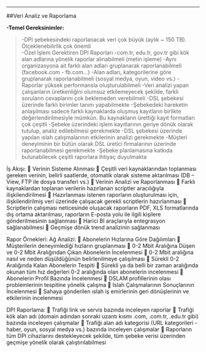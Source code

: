 - - -
##Veri Analiz ve Raporlama 

**-Temel Gereksinimler:**

>  -DPI şebekesindeki raporlanacak veri çok büyük (aylık ~ 150 TB). Ölçeklenebilirlik çok önemli  
>  -Özel İşlem Gerektiren DPI Raporları
>  -com.tr, edu.tr, gov.tr gibi kök alan adlarına yönelik raporlar alınabilmeli (metin işleme)
>  -Aynı organizasyona ait farklı alan adları gruplanarak raporlanabilmeli (facebook.com - fb.com...)
>  -Alan adları, kategorilerine göre gruplanarak raporlanabilmeli (sosyal medya, oyun, video vs.)
>  -Raporlar yüksek performansla oluşturulabilmeli
>  -Veri analizi yapan çalışanların üretkenliğini olumsuz etkilemeyecek şekilde, farklı soruların cevaplarını çok beklemeden verebilmeli
>  -DSL şebekesi üzerinde farklı birimler tanım yapabilmekte
>  -Şebekedeki hareketin anlaşılması sadece farklı kaynaklarda oluşmuş kayıtların birlikte değerlendirilmesiyle mümkün. Bu kaynakların ürettiği kayıt formatları çok çeşitli
>  -Şebeke üzerindeki işlem kayıtlarının geriye dönük olarak tutulup, analiz edilebilmesi gerekmekte
>  -DSL şebekesi üzerinde yapılan ıslah çalışmalarının etkilerinin analizi gerekmekte
>  -Müşteri deneyiminin bir bütün olarak DSL üretici firmalarının üzerinde raporlanabilmesi gerekmekte
>  -Şebeke planlamasına katkıda bulunabilecek çeşitli raporlara ihtiyaç duyulmakta

İş Akışı:
	Verinin Sisteme Alınması
	Çeşitli veri kaynaklarından toplanması gereken verinin, belirli saatlerde, otomatik olarak sisteme aktarılması (DB – View, FTP ile dosya transferi vs.)
	Verinin Analizi ve Raporlanması
	Farklı kaynaklardan toplanan verilerin hazırlanan scriptler aracılığıyla ilişkilendirilmesi
	Hazırlanması istenen raporların oluşturulması için, ilişkilendirilmiş veri üzerinde çalışacak gerekli scriptlerin hazırlanması
	Scriptlerin çalışması neticesinde oluşacak raporların PDF, XLS formatlarında dış ortama aktarılması, raporların E-posta yolu ile ilgili kişilere gönderilmesinin sağlanması
	Harici BI araçlarıyla entegrasyon sağlanabilmesi
	Geçmişe dönük trend analizinin sağlanması


Rapor Örnekleri:
Ağ Analizi:
	Abonelerin Hızlarına Göre Dağılımları
	Müşterilerin deneyimlediği hızların gruplanması
	0-2 Mbit Aralığına Düşen ve 0-2 Mbit Aralığından Çıkan Abonelerin İncelenmesi
	0-2 Mbit aralığına nasıl ve neden düşüldüğünün belirlenilmeye çalışılması
	Sürekli 0-2 Aralığında Kalan Abonelerin Tespiti
	Sürekli ya da belli bir zaman aralığında okunan tüm hız değerleri 0-2 aralığında olan abonelerin incelenmesi
	Abonelerin Profil Bazında İncelenmesi
	DSLAM profillerinin olası problemlerinin tespitine yönelik çalışma
	Islah Çalışmalarının Sonuçlarının İncelenmesi
	Sahaya gönderilen ıslah iş emirlerinin geri dönüşlerinin ve etkilerinin incelenmesi

DPI Raporlama:
	Trafiği link ve servis bazında inceleyen raporlar
	Trafiği kök alan adı (domain adından sonraki uzantı kısmı .com, .com.tr, .edu.tr gibi) bazında inceleyen çalışmalar
	Trafiği alan adı kategorisi (URL kategorileri - haber, oyun, sosyal medya vs.) bazında inceleyen çalışmalar
	Raporların tüm DPI cihazlarını destekleyecek şekilde, tüm şebeke verisi üzerinden geçmişe yönelik olarak çalıştırılabilmesi
